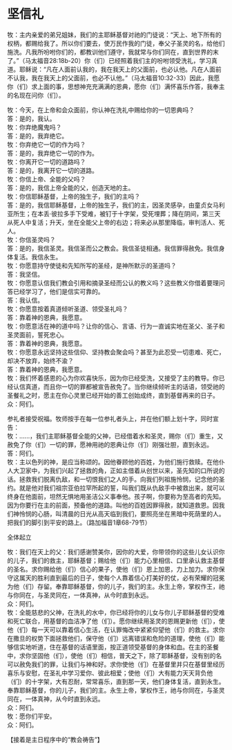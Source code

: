 # 坚信礼

牧：主内亲爱的弟兄姐妹，我们的主耶稣基督对祂的门徒说：“天上、地下所有的权柄，都赐给我了。所以你们要去，使万民作我的门徒，奉父子圣灵的名，给他们施洗。凡我所吩咐你们的，都教训他们遵守，我就常与你们同在，直到世界的末了。”（马太福音28:18b-20）你（们）已经照着我们主的吩咐领受洗礼，学习真道。耶稣说：“凡在人面前认我的，我在我天上的父面前，也必认他。凡在人面前不认我，我在我天上的父面前，也必不认他。”（马太福音10:32-33）因此，我愿你（们）求上面的事，思想神充充满满的恩典，愿你（们）满怀喜乐作答，我奉主的名现在问你（们）。

牧：今天，在上帝和会众面前，你认神在洗礼中赐给你的一切恩典吗？  
答：是的，我认。  
牧：你弃绝魔鬼吗？  
答：是的，我弃绝它。  
牧：你弃绝它一切的作为吗？  
答：是的，我弃绝它一切的作为。  
牧：你离开它一切的道路吗？  
答：是的，我离开它一切的道路。  
牧：你信上帝、全能的父吗？  
答：是的，我信上帝全能的父，创造天地的主。  
牧：你信耶稣基督，上帝的独生子，我们的主吗？  
答：是的，我信耶稣基督，上帝的独生子，我们的主，因圣灵感孕，由童贞女马利亚所生；在本丢‧彼拉多手下受难，被钉于十字架，受死埋葬；降在阴间，第三天从死人中复活；升天，坐在全能父上帝的右边；将来必从那里降临，审判活人、死人。  
牧：你信圣灵吗？  
答：是的，我信圣灵。我信圣而公之教会。我信圣徒相通。我信罪得赦免。我信身体复活。我信永生。  
牧：你愿意持守使徒和先知所写的圣经，是神所默示的圣道吗？  
答：我坚信。  
牧：你愿意认信我们教会引用和摘录圣经而公认的教义吗？这些教义你借着要理问答已经学习了，他们是信实可靠的。  
答：我认信。  
牧：你愿意按着真道倾听圣道、领受圣礼吗？  
答：靠着神的恩典，我愿意。  
牧：你愿意活在神的道中吗？让你的信心、言语、行为一直诚实地在圣父、圣子和圣灵面前，誓死忠心。  
答：靠着神的恩典，我愿意。  
牧：你愿意永远坚持这些信仰、坚持教会聚会吗？甚至为此忍受一切患难、死亡，却决不放弃，始终不渝？  
答：靠着神的恩典，我愿意。  
牧：我们怀着感恩的心为你欢喜快乐，因为你已经受洗，又接受了主的教导。你已经认信真道，而且你一切的罪都被宣告赦免了。当你继续倾听主的话语，领受祂的圣餐礼之时，愿主在你心灵里已经开始的善工创始成终，直到基督再来的日子。  
众：阿们。

参礼者接受祝福。牧师按手在每一位参礼者头上，并在他们额上划十字，同时宣告：  
牧：......，我们主耶稣基督全能的父神，已经借着水和圣灵，赐你（们）重生，又赦免了你（们）一切的罪，愿神用祂的恩典让你（们）刚强壮胆，直到永远。  
答：阿们。  
牧：主以色列的神，是应当称颂的。因他眷顾他的百姓，为他们施行救赎。在他仆人大卫家中，为我们兴起了拯救的角，正如主借着从创世以来，圣先知的口所说的话。拯救我们脱离仇敌，和一切恨我们之人的手。向我们列祖施怜悯，记念他的圣约。就是他对我们祖宗亚伯拉罕所起的誓，叫我们既从仇敌手中被救出来，就可以终身在他面前，坦然无惧地用圣洁公义事奉他。孩子啊，你要称为至高者的先知。因为你要行在主的前面，预备他的道路。叫他的百姓因罪得赦，就知道救恩。因我们神怜悯的心肠，叫清晨的日光从高天临到我们，要照亮坐在黑暗中死荫里的人。把我们的脚引到平安的路上。（路加福音1章68-79节）

全体起立

牧：我们在天上的父：我们感谢赞美你，因你的大爱，你带领你的这些儿女认识你的儿子，我们的救主，耶稣基督；赐给他（们）能力心里相信、口里承认救主基督的圣名。求你赐给他（们）信心的果子，使他（们）恩上加恩，力上加力。求你保守这属天的胜利直到最后的日子，使每个人靠着信心打美好的仗，必有荣耀的冠冕为他（们）存留。奉靠耶稣基督，你的儿子，我们的主。永生上帝，掌权作王，祂与你同在，与圣灵同在，一体真神，从今时直到永远。  
众：阿们。  
牧：全能慈悲的父神，在洗礼的水中，你已经将你的儿女与你儿子耶稣基督的受难和死亡联合，用基督的血洁净了他（们）。愿你继续用圣灵的恩赐更新他（们），使他（们）每一天可以靠着信心生活，在认罪悔改中紧紧仰望他（们）的救主。求你在撒旦的权势下面拯救他们，保守他（们）远离错误和危险的道理，使他（们）能够信实地听道，住在基督的话语里面，按正道领受基督的身体和血。在主的圣餐中，求你坚固他（们），使他（们）相信，普天之下，除了耶稣基督，没有别的名可以赦免我们的罪，让我们与神和好。求你使他（们）在基督里并只在基督里经历喜乐与安慰，在圣礼中学习爱你、彼此相爱；使他（们）大有能力天天背负他（们）的十字架，大有忍耐，常常喜乐，直到那一天，他们身体复活，直到永生。奉靠耶稣基督，你的儿子，我们的主。永生上帝，掌权作王，祂与你同在，与圣灵同在，一体真神，从今时直到永远。  
众：阿们。  
牧：愿你们平安。  
众：阿们。

【接着是主日程序中的“教会祷告”】
